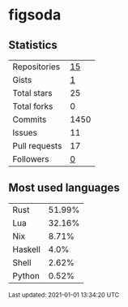 # figsoda


## Statistics

<table>
    <tr>
        <td>Repositories</td>
        <td><a href="https://github.com/figsoda?tab=repositories">15</a></td>
    </tr>
    <tr>
        <td>Gists</td>
        <td><a href="https://gist.github.com/figsoda">1</a></td>
    </tr>
    <tr>
        <td>Total stars</td>
        <td>25</td>
    </tr>
    <tr>
        <td>Total forks</td>
        <td>0</td>
    </tr>
    <tr>
        <td>Commits</td>
        <td>1450</td>
    </tr>
    <tr>
        <td>Issues</td>
        <td>11</td>
    </tr>
    <tr>
        <td>Pull requests</td>
        <td>17</td>
    </tr>
    <tr>
        <td>Followers</td>
        <td><a href="https://github.com/figsoda?tab=followers">0</a></td>
    </tr>
</table>


## Most used languages

<table>
<tr><td>Rust</td><td>51.99%</td></tr>
<tr><td>Lua</td><td>32.16%</td></tr>
<tr><td>Nix</td><td>8.71%</td></tr>
<tr><td>Haskell</td><td>4.0%</td></tr>
<tr><td>Shell</td><td>2.62%</td></tr>
<tr><td>Python</td><td>0.52%</td></tr>
</table>


<sub>Last updated: 2021-01-01 13:34:20 UTC</sub>
